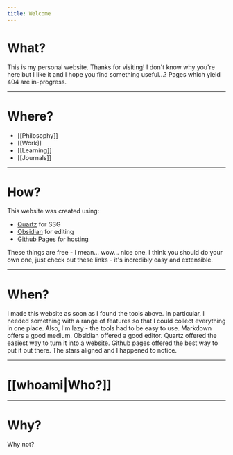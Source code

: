 ```yaml
---
title: Welcome
---
```

# What?
This is my personal website. Thanks for visiting! I don't know why you're here but I like it and I hope you find something useful...?
Pages which yield 404 are in-progress.

---
# Where?
- [[Philosophy]]
- [[Work]]
- [[Learning]]
- [[Journals]]
---
# How?
This website was created using: 
- [Quartz](https://quartz.jzhao.xyz/) for SSG
- [Obsidian](https://obsidian.md/) for editing
- [Github Pages](https://pages.github.com/) for hosting

These things are free - I mean... wow... nice one.
I think you should do your own one,  just check out these links - it's incredibly easy and extensible. 

---
# When?
I made this website as soon as I found the tools above. In particular, I needed something with a range of features so that I could collect everything in one place. Also, I'm lazy - the tools had to be easy to use. Markdown offers a good medium. Obsidian offered a good editor. Quartz offered the easiest way to turn it into a website. Github pages offered the best way to put it out there. The stars aligned and I happened to notice. 

---
# [[whoami|Who?]]

---
# Why?
Why not?